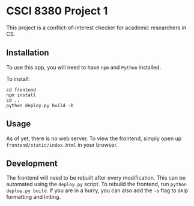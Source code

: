 # CSCI 8380 Project 1

This project is a conflict-of-interest checker for academic researchers in CS.

## Installation

To use this app, you will need to have `npm` and `Python` installed.

To install:
```
cd frontend
npm install
cd ..
python deploy.py build -b
```

## Usage

As of yet, there is no web server. To view the frontend,
simply open up `frontend/static/index.html` in your browser.

## Development

The frontend will need to be rebuilt after every modification.
This can be automated using the `deploy.py` script. To rebuild
the frontend, run `python deploy.py build`. If you are in a hurry,
you can also add the `-b` flag to skip formatting and linting.